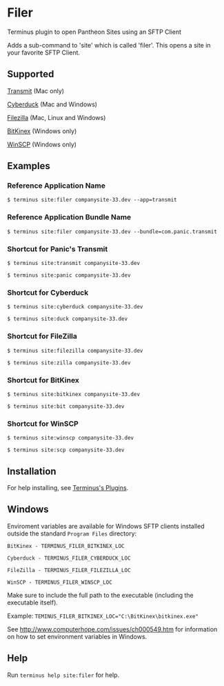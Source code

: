# Filer

Terminus plugin to open Pantheon Sites using an SFTP Client

Adds a sub-command to 'site' which is called 'filer'. This opens a site in your favorite SFTP Client.

## Supported

[Transmit](https://panic.com/transmit/) (Mac only)

[Cyberduck](https://cyberduck.io/) (Mac and Windows)

[Filezilla](https://filezilla-project.org/) (Mac, Linux and Windows)

[BitKinex](http://www.bitkinex.com/) (Windows only)

[WinSCP](https://winscp.net/) (Windows only)

## Examples
### Reference Application Name
`$ terminus site:filer companysite-33.dev --app=transmit`

### Reference Application Bundle Name
`$ terminus site:filer companysite-33.dev --bundle=com.panic.transmit`

### Shortcut for Panic's Transmit
`$ terminus site:transmit companysite-33.dev`

`$ terminus site:panic companysite-33.dev`

### Shortcut for Cyberduck
`$ terminus site:cyberduck companysite-33.dev`

`$ terminus site:duck companysite-33.dev`

### Shortcut for FileZilla
`$ terminus site:filezilla companysite-33.dev`

`$ terminus site:zilla companysite-33.dev`

### Shortcut for BitKinex
`$ terminus site:bitkinex companysite-33.dev`

`$ terminus site:bit companysite-33.dev`

### Shortcut for WinSCP
`$ terminus site:winscp companysite-33.dev`

`$ terminus site:scp companysite-33.dev`

## Installation
For help installing, see [Terminus's Plugins](https://pantheon.io/docs/terminus/plugins/).

## Windows

Enviroment variables are available for Windows SFTP clients installed outside the standard `Program Files` directory:
```
BitKinex - TERMINUS_FILER_BITKINEX_LOC

Cyberduck - TERMINUS_FILER_CYBERDUCK_LOC

FileZilla - TERMINUS_FILER_FILEZILLA_LOC

WinSCP - TERMINUS_FILER_WINSCP_LOC
```

Make sure to include the full path to the executable (including the executable itself).

Example: `TEMINUS_FILER_BITKINEX_LOC="C:\BitKinex\bitkinex.exe"`

See http://www.computerhope.com/issues/ch000549.htm for information on how to set environment variables in Windows.

## Help
Run `terminus help site:filer` for help.

